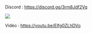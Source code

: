 Discord : https://discord.gg/3rm8Jdf2Vq

<img src="https://i.imgur.com/kau7X3N.png">

Vidéo : https://youtu.be/Elfg0ZLhDVo
